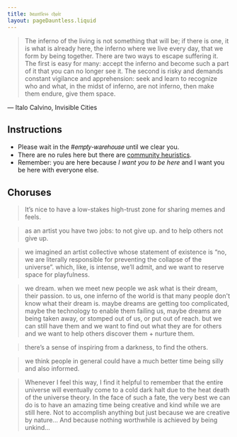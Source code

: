 ```yaml
---
title: 𝔡𝔞𝔲𝔫𝔱𝔩𝔢𝔰𝔰 𝔠𝔥𝔬𝔦𝔯
layout: pageDauntless.liquid
---
```


> The inferno of the living is not something that will be; if there is one, it is what is already here, the inferno where we live every day, that we form by being together. There are two ways to escape suffering it. The first is easy for many: accept the inferno and become such a part of it that you can no longer see it. The second is risky and demands constant vigilance and apprehension: seek and learn to recognize who and what, in the midst of inferno, are not inferno, then make them endure, give them space.

― Italo Calvino, Invisible Cities

## Instructions

- Please wait in the #𝑒𝑚𝑝𝑡𝑦-𝑤𝑎𝑟𝑒ℎ𝑜𝑢𝑠𝑒 until we clear you.
- There are no rules here but there are [community heuristics](#community-heuristics).
- Remember: you are here because _I want you to be here_ and I want you be here with everyone else.

## Choruses

> It’s nice to have a low-stakes high-trust zone for sharing memes and feels.

> as an artist you have two jobs: to not give up. and to help others not give up.

> we imagined an artist collective whose statement of existence is “no, we are literally responsible for preventing the collapse of the universe”. which, like, is intense, we’ll admit, and we want to reserve space for playfulness.

> we dream. when we meet new people we ask what is their dream, their passion. to us, one inferno of the world is that many people don't know what their dream is. maybe dreams are getting too complicated, maybe the technology to enable them failing us, maybe dreams are being taken away, or stomped out of us, or put out of reach. but we can still have them and we want to find out what they are for others and we want to help others discover them + nurture them.

> there’s a sense of inspiring from a darkness, to find the others.

> we think people in general could have a much better time being silly and also informed.

> Whenever I feel this way, I find it helpful to remember that the entire universe will eventually come to a cold dark halt due to the heat death of the universe theory. In the face of such a fate, the very best we can do is to have an amazing time being creative and kind while we are still here. Not to accomplish anything but just because we are creative by nature... And because nothing worthwhile is achieved by being unkind...
